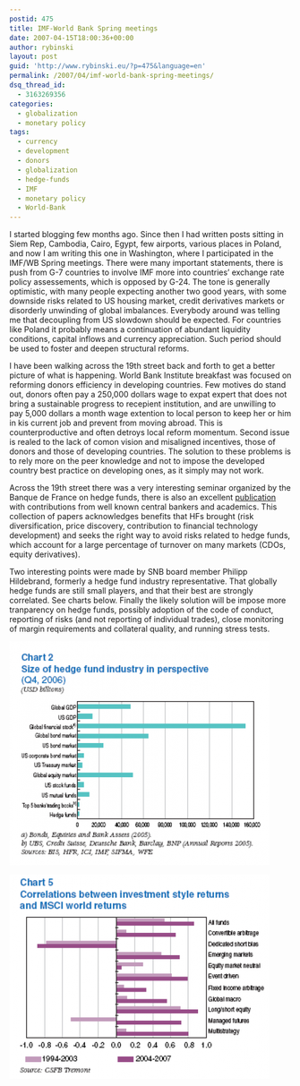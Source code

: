 ```yaml
---
postid: 475
title: IMF-World Bank Spring meetings
date: 2007-04-15T18:00:36+00:00
author: rybinski
layout: post
guid: 'http://www.rybinski.eu/?p=475&language=en'
permalink: /2007/04/imf-world-bank-spring-meetings/
dsq_thread_id:
  - 3163269356
categories:
  - globalization
  - monetary policy
tags:
  - currency
  - development
  - donors
  - globalization
  - hedge-funds
  - IMF
  - monetary policy
  - World-Bank
---
```

I started blogging few months ago. Since then I had written posts sitting in Siem Rep, Cambodia, Cairo, Egypt, few airports, various places in Poland, and now I am writing this one in Washington, where I participated in the IMF/WB Spring meetings. There were many important statements, there is push from G-7 countries to involve IMF more into countries’ exchange rate policy assessements, which is opposed by G-24. The tone is generally optimistic, with many people expecting another two good years, with some downside risks related to US housing market, credit derivatives markets or disorderly unwinding of global imbalances. Everybody around was telling me that decoupling from US slowdown should be expected. For countries like Poland it probably means a continuation of abundant liquidity conditions, capital inflows and currency appreciation. Such period should be used to foster and deepen structural reforms.

<!--more-->

I have been walking across the 19th street back and forth to get a better picture of what is happening. World Bank Institute breakfast was focused on reforming donors efficiency in developing countries. Few motives do stand out, donors often pay a 250,000 dollars wage to expat expert that does not bring a sustainable progress to recepient institution, and are unwilling to pay 5,000 dollars a month wage extention to local person to keep her or him in kis current job and prevent from moving abroad. This is counterproductive and often detroys local reform momentum. Second issue is realed to the lack of comon vision and misaligned incentives, those of donors and those of developing countries. The solution to these problems is to rely more on the peer knowledge and not to impose the developed country best practice on developing ones, as it simply may not work.

Across the 19th street there was a very interesting seminar organized by the Banque de France on hedge funds, there is also an excellent [publication](http://www.rybinski.eu/resources/non-modules.d/dispatcher/dispatch.php?id=2223) with contributions from well known central bankers and academics. This collection of papers acknowledges benefits that HFs brought (risk diversification, price discovery, contribution to financial technology development) and seeks the right way to avoid risks related to hedge funds, which account for a large percentage of turnover on many markets (CDOs, equity derivatives).

Two interesting points were made by SNB board member Philipp Hildebrand, formerly a hedge fund industry representative. That globally hedge funds are still small players, and that their best are strongly correlated. See charts below. Finally the likely solution will be impose more tranparency on hedge funds, possibly adoption of the code of conduct, reporting of risks (and not reporting of individual trades), close monitoring of margin requirements and collateral quality, and running stress tests.

[![hedge_funds1.png](/uploads/hedge_funds1.png)](/uploads/hedge_funds1.png "hedge_funds1.png") 

[![hedge_funds2.png](/uploads/hedge_funds2.png)](/uploads/hedge_funds2.png "hedge_funds2.png")
